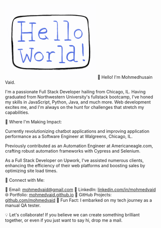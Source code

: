 <img src="https://raw.githubusercontent.com/Mohmedvaid/mohmedvaid/master/heloo_world.gif" width="300">
👋 Hello! I'm Mohmedhusain Vaid.

I'm a passionate Full Stack Developer hailing from Chicago, IL. Having graduated from Northwestern University's fullstack bootcamp, I've honed my skills in JavaScript, Python, Java, and much more. Web development excites me, and I'm always on the hunt for challenges that stretch my capabilities.

💼 Where I'm Making Impact:

Currently revolutionizing chatbot applications and improving application performance as a Software Engineer at Walgreens, Chicago, IL.

Previously contributed as an Automation Engineer at Americaneagle.com, crafting robust automation frameworks with Cypress and Selenium.

As a Full Stack Developer on Upwork, I've assisted numerous clients, enhancing the efficiency of their web platforms and boosting sales by optimizing site load times.

📌 Connect with Me:

📧 Email: [mohmedvaid@gmail.com](mailto:mohmedvaid@gmail.com)
🔗 LinkedIn: [linkedin.com/in/mohmedvaid](https://www.linkedin.com/in/mohmedvaid/)
🌐 Portfolio: [mohmedvaid.github.io](https://mohmedvaid.github.io/)
📁 GitHub Projects: [github.com/mohmedvaid](https://github.com/Mohmedvaid/)
🌟 Fun Fact: I embarked on my tech journey as a manual QA tester.

💡 Let's collaborate! If you believe we can create something brilliant together, or even if you just want to say hi, drop me a mail.
